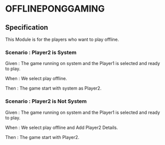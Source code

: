 # OFFLINEPONGGAMING

## Specification

This Module is for the players who want to play offline.

### Scenario : Player2 is System

Given : The game running on system and the Player1 is selected and ready to play.

When : We select play offline.

Then : The game start with system as Player2.

### Scenario : Player2 is Not System

Given : The game running on system and the Player1 is selected and ready to play.

When : We select play offline and Add Player2 Details.

Then : The game start with Player2.
